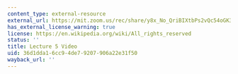 ```yaml
---
content_type: external-resource
external_url: https://mit.zoom.us/rec/share/y8x_No_QriBIXtbPs2vQc54oGK3oaaa80HUZrqVbxUz8o_RDWEGav3XoJN54wLpx
has_external_license_warning: true
license: https://en.wikipedia.org/wiki/All_rights_reserved
status: ''
title: Lecture 5 Video
uid: 36d1dda1-6cc9-4de7-9207-906a22e31f50
wayback_url: ''
---
```

